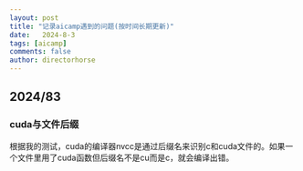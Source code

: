 ```yaml
---
layout: post
title: "记录aicamp遇到的问题(按时间长期更新)"
date:   2024-8-3
tags: [aicamp]
comments: false
author: directorhorse
---
```

## 2024/83
### cuda与文件后缀
根据我的测试，cuda的编译器nvcc是通过后缀名来识别c和cuda文件的。如果一个文件里用了cuda函数但后缀名不是cu而是c，就会编译出错。